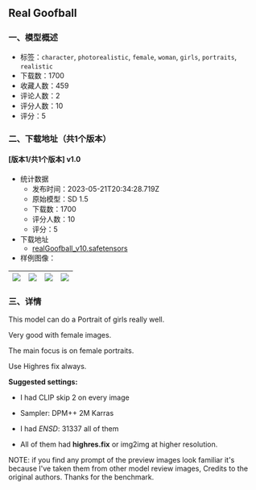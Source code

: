 ## Real Goofball
### 一、模型概述

- 标签：`character`, `photorealistic`, `female`, `woman`, `girls`, `portraits`, `realistic`
- 下载数：1700
- 收藏人数：459
- 评论人数：2
- 评分人数：10
- 评分：5

### 二、下载地址（共1个版本）

#### [版本1/共1个版本] v1.0

- 统计数据
  - 发布时间：2023-05-21T20:34:28.719Z
  - 原始模型：SD 1.5
  - 下载数：1700
  - 评分人数：10
  - 评分：5
- 下载地址
  - [realGoofball_v10.safetensors](https://civitai.com/api/download/models/77225)
- 样例图像：

| <img src="https://image.civitai.com/xG1nkqKTMzGDvpLrqFT7WA/06161f7e-38b0-4cce-a5b8-6a8a07b772cb/width=450/866029.jpeg" /> | <img src="https://image.civitai.com/xG1nkqKTMzGDvpLrqFT7WA/fd7a2875-5469-4947-bd70-4a571002e533/width=450/866025.jpeg" /> | <img src="https://image.civitai.com/xG1nkqKTMzGDvpLrqFT7WA/43769aa3-257b-4a9f-95a6-0b3eb9c09c6e/width=450/866011.jpeg" /> | <img src="https://image.civitai.com/xG1nkqKTMzGDvpLrqFT7WA/a41cc289-3a19-41cf-839c-146e4c936cfa/width=450/866013.jpeg" /> |
| ---- | ---- | ---- | ---- |


### 三、详情
<p>This model can do a Portrait of girls really well.</p><p>Very good with female images.</p><p>The main focus is on female portraits.</p><p>Use Highres fix always.</p><p><strong>Suggested settings:</strong></p><ul><li><p>I had CLIP skip 2 on every image</p></li><li><p>Sampler: DPM++ 2M Karras</p></li><li><p>I had <em>ENSD</em>: 31337 all of them</p></li><li><p>All of them had <strong>highres.fix</strong> or img2img at higher resolution.</p><p></p></li></ul><p>NOTE: if you find any prompt of the preview images look familiar it's because I've taken them from other model review images, Credits to the original authors. Thanks for the benchmark.</p>
